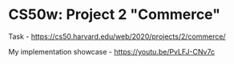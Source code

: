 # CS50w: Project 2 "Commerce"

Task - https://cs50.harvard.edu/web/2020/projects/2/commerce/

My implementation showcase - https://youtu.be/PvLFJ-CNv7c
